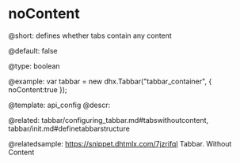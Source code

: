noContent
=============

@short: 
defines whether tabs contain any content


@default:
false


@type: boolean

@example: 
var tabbar = new dhx.Tabbar("tabbar_container", {
    noContent:true
});


@template:	api_config
@descr: 

@related: tabbar/configuring_tabbar.md#tabswithoutcontent,
tabbar/init.md#definetabbarstructure

@relatedsample: https://snippet.dhtmlx.com/7jzrifql	Tabbar. Without Content